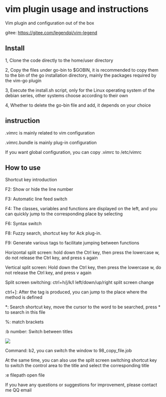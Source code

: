 # vim plugin usage and instructions

Vim plugin and configuration out of the box

gitee: https://gitee.com/legendqi/vim-legend

## Install

1, Clone the code directly to the home/user directory

2, Copy the files under go-bin to $GOBIN, it is recommended to copy them to the bin of the go installation directory, mainly the packages required by the vim-go plugin

3, Execute the install.sh script, only for the Linux operating system of the debian series, other systems choose according to their own

4, Whether to delete the go-bin file and add, it depends on your choice

## instruction

.vimrc is mainly related to vim configuration

.vimrc.bundle is mainly plug-in configuration

If you want global configuration, you can copy .vimrc to /etc/vimrc

## How to use

Shortcut key introduction

F2: Show or hide the line number

F3: Automatic line feed switch

F4: The classes, variables and functions are displayed on the left, and you can quickly jump to the corresponding place by selecting

F6: Syntax switch

F8: Fuzzy search, shortcut key for Ack plug-in.

F9: Generate various tags to facilitate jumping between functions

Horizontal split screen: hold down the Ctrl key, then press the lowercase w, do not release the Ctrl key, and press s again

Vertical split screen: Hold down the Ctrl key, then press the lowercase w, do not release the Ctrl key, and press v again

Split screen switching: ctrl+h/j/k/l left/down/up/right split screen change

ctrl+]: After the tag is produced, you can jump to the place where the method is defined

*: Search shortcut key, move the cursor to the word to be searched, press * to search in this file

%: match brackets

:b number:   Switch between titles

![](/home/legend/WorkSpace/github/vim-legend/images/image-20210808182119757.png)

Command: b2, you can switch the window to 98_copy_file.job

At the same time, you can also use the split screen switching shortcut key to switch the control area to the title and select the corresponding title

:e filepath open file

If you have any questions or suggestions for improvement, please contact me QQ email
